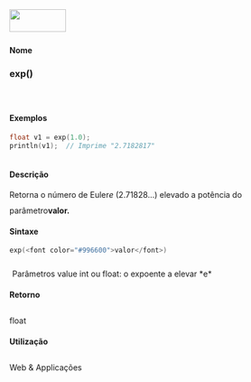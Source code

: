 <img height="40" src="../images/1pix.gif" width="100"/>
<img height="1" src="../images/1pix.gif" width="20"/>
<img height="1" src="../images/1pix.gif" width="555"/>

#### Nome
### exp()
<img height="25" src="../images/1pix.gif" width="1"/>

#### Exemplos

```pde
float v1 = exp(1.0); 
println(v1);  // Imprime "2.7182817" 
 

```

#### Descrição
Retorna o número de Euler*e* (2.71828...) elevado a potência do parâmetro**valor.**
<img height="25" src="../images/1pix.gif" width="1"/>

#### Sintaxe
```pde
exp(<font color="#996600">valor</font>)

```
<img height="25" src="../images/1pix.gif" width="1"/>
Parâmetros
value
int ou float: o expoente a elevar *e*<description>
</description>
<img height="25" src="../images/1pix.gif" width="1"/>

#### Retorno

	
float
<img height="25" src="../images/1pix.gif" width="1"/>

#### Utilização

	
Web & Applicações
<img height="25" src="../images/1pix.gif" width="1"/>
